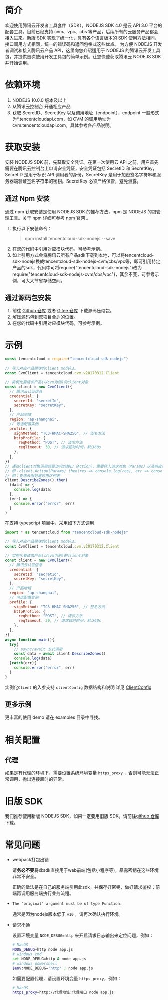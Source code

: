 # 简介

欢迎使用腾讯云开发者工具套件（SDK），NODEJS SDK 4.0 是云 API 3.0 平台的配套工具。目前已经支持 cvm、vpc、cbs 等产品，后续所有的云服务产品都会接入进来。新版 SDK 实现了统一化，具有各个语言版本的 SDK 使用方法相同，接口调用方式相同，统一的错误码和返回包格式这些优点。
为方便 NODEJS 开发者调试和接入腾讯云产品 API，这里向您介绍适用于 NODEJS 的腾讯云开发工具包，并提供首次使用开发工具包的简单示例。让您快速获取腾讯云 NODEJS SDK 并开始调用。

# 依赖环境

1. NODEJS 10.0.0 版本及以上
2. 从腾讯云控制台 开通相应产品
3. 获取 SecretID、SecretKey 以及调用地址（endpoint），endpoint 一般形式为\*.tencentcloudapi.com，如 CVM 的调用地址为 cvm.tencentcloudapi.com，具体参考各产品说明。

# 获取安装

安装 NODEJS SDK 前，先获取安全凭证。在第一次使用云 API 之前，用户首先需要在腾讯云控制台上申请安全凭证，安全凭证包括 SecretID 和 SecretKey， SecretID 是用于标识 API 调用者的身份，SecretKey 是用于加密签名字符串和服务器端验证签名字符串的密钥。SecretKey 必须严格保管，避免泄露。

## 通过 Npm 安装

通过 npm 获取安装是使用 NODEJS SDK 的推荐方法，npm 是 NODEJS 的包管理工具。关于 npm 详细可参考[ npm 官网](https://www.npmjs.com/) 。

1. 执行以下安装命令：
   > npm install tencentcloud-sdk-nodejs --save
2. 在您的代码中引用对应模块代码，可参考示例。
3. 如上引用方式会将腾讯云所有产品sdk下载到本地，可以将tencentcloud-sdk-nodejs换成tencentcloud-sdk-nodejs-cvm/cbs/vpc等，即可引用特定产品的sdk，代码中可将require("tencentcloud-sdk-nodejs")改为require("tencentcloud-sdk-nodejs-cvm/cbs/vpc")，其余不变，可参考示例，可大大节省存储空间。

## 通过源码包安装

1. 前往 [Github 仓库](https://github.com/tencentcloud/tencentcloud-sdk-nodejs) 或者 [Gitee 仓库](https://gitee.com/tencentcloud/tencentcloud-sdk-nodejs) 下载源码压缩包。
2. 解压源码包到您项目合适的位置。
3. 在您的代码中引用对应模块代码，可参考示例。

# 示例

```js
const tencentcloud = require("tencentcloud-sdk-nodejs")

// 导入对应产品模块的client models。
const CvmClient = tencentcloud.cvm.v20170312.Client

// 实例化要请求产品(以cvm为例)的client对象
const client = new CvmClient({
  // 腾讯云认证信息
  credential: {
    secretId: "secretId",
    secretKey: "secretKey",
  },
  // 产品地域
  region: "ap-shanghai",
  // 可选配置实例
  profile: {
    signMethod: "TC3-HMAC-SHA256", // 签名方法
    httpProfile: {
      reqMethod: "POST", // 请求方法
      reqTimeout: 30, // 请求超时时间，默认60s
    },
  },
})
// 通过client对象调用想要访问的接口（Action），需要传入请求对象（Params）以及响应回调函数
// 即：client.Action(Params).then(res => console.log(res), err => console.error(err))
// 如：查询云服务器可用区列表
client.DescribeZones().then(
  (data) => {
    console.log(data)
  },
  (err) => {
    console.error("error", err)
  }
)
```

在支持 typescript 项目中，采用如下方式调用

```js
import * as tencentcloud from "tencentcloud-sdk-nodejs"

// 导入对应产品模块的client models。
const CvmClient = tencentcloud.cvm.v20170312.Client

// 实例化要请求产品(以cvm为例)的client对象
const client = new CvmClient({
  // 腾讯云认证信息
  credential: {
    secretId: "secretId",
    secretKey: "secretKey",
  },
  // 产品地域
  region: "ap-shanghai",
  // 可选配置实例
  profile: {
    signMethod: "TC3-HMAC-SHA256", // 签名方法
    httpProfile: {
      reqMethod: "POST", // 请求方法
      reqTimeout: 30, // 请求超时时间，默认60s
    },
  },
})
async function main(){
  try{
    // async/await 方式调用
    const data = await client.DescribeZones()
    console.log(data)
  }catch(err){
    console.error("error", err)
  }
}
```

实例化`Client` 的入参支持 `clientConfig` 数据结构和说明 详见 [ClientConfig](https://github.com/TencentCloud/tencentcloud-sdk-nodejs/blob/master/src/common/interface.ts)

## 更多示例

更丰富的使用 demo 请在 examples 目录中寻找。

# 相关配置

## 代理

如果是有代理的环境下，需要设置系统环境变量 `https_proxy` ，否则可能无法正常调用，抛出连接超时的异常。

# 旧版 SDK

我们推荐使用新版 NODEJS SDK，如果一定要用旧版 SDK，请前往[github 仓库](https://github.com/CFETeam/qcloudapi-sdk)下载。

# 常见问题
- webpack打包出错

  请**务必不要**将此sdk直接用于web前端(包括小程序等)，暴露密钥在这些环境非常不安全。

  正确的做法是在自己的服务端引用此sdk，并保存好密钥，做好请求鉴权；前端再调用服务端执行业务流程。

- `The "original" argument must be of type Function.`

  通常是因为nodejs版本低于 `v10` ，请再次确认执行环境。

- 请求不通

  设置环境变量 `NODE_DEBUG=http` 来开启请求日志输出来定位问题，例如：
  ```sh
  # MacOS
  NODE_DEBUG=http node app.js
  # windows cmd
  set NODE_DEBUG=http & node app.js
  # windows powershell
  $env:NODE_DEBUG='http' ; node app.js
  ```
  如需要配置代理，请设置环境变量 `https_proxy`，例如：
  ```sh
  # MacOS
  https_proxy=http://代理地址:代理端口 node app.js
  ```